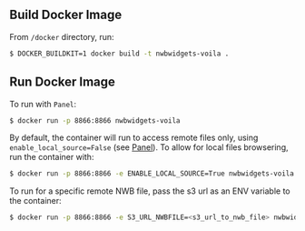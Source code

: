 ## Build Docker Image

From `/docker` directory, run:
```bash
$ DOCKER_BUILDKIT=1 docker build -t nwbwidgets-voila .
```

## Run Docker Image

To run with `Panel`:
```bash
$ docker run -p 8866:8866 nwbwidgets-voila
```

By default, the container will run to access remote files only, using `enable_local_source=False` (see [Panel](https://nwb-widgets.readthedocs.io/en/latest/contents/running_on_jupyter.html#using-panel)). To allow for local files browsering, run the container with:
```bash
$ docker run -p 8866:8866 -e ENABLE_LOCAL_SOURCE=True nwbwidgets-voila
```

To run for a specific remote NWB file, pass the s3 url as an ENV variable to the container:
```bash
$ docker run -p 8866:8866 -e S3_URL_NWBFILE=<s3_url_to_nwb_file> nwbwidgets-voila
```
